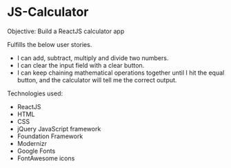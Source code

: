 # JS-Calculator

Objective: Build a ReactJS calculator app 

Fulfills the below user stories.

+ I can add, subtract, multiply and divide two numbers.
+ I can clear the input field with a clear button.
+ I can keep chaining mathematical operations together until I hit the equal button, and the calculator will tell me the correct output.

Technologies used:
+ ReactJS
+ HTML
+ CSS
+ jQuery JavaScript framework
+ Foundation Framework
+ Modernizr
+ Google Fonts
+ FontAwesome icons

